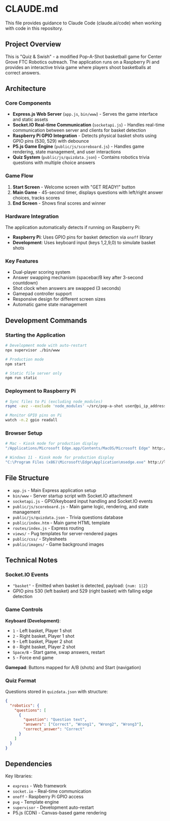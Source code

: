 # CLAUDE.md

This file provides guidance to Claude Code (claude.ai/code) when working with code in this repository.

## Project Overview

This is "Quiz & Swish" - a modified Pop-A-Shot basketball game for Center Grove FTC Robotics outreach. The application runs on a Raspberry Pi and provides an interactive trivia game where players shoot basketballs at correct answers.

## Architecture

### Core Components

- **Express.js Web Server** (`app.js`, `bin/www`) - Serves the game interface and static assets
- **Socket.IO Real-time Communication** (`socketapi.js`) - Handles real-time communication between server and clients for basket detection
- **Raspberry Pi GPIO Integration** - Detects physical basket shots using GPIO pins (530, 529) with debounce
- **P5.js Game Engine** (`public/js/scoreboard.js`) - Handles game rendering, state management, and user interactions
- **Quiz System** (`public/js/quizdata.json`) - Contains robotics trivia questions with multiple choice answers

### Game Flow

1. **Start Screen** - Welcome screen with "GET READY!" button
2. **Main Game** - 45-second timer, displays questions with left/right answer choices, tracks scores
3. **End Screen** - Shows final scores and winner

### Hardware Integration

The application automatically detects if running on Raspberry Pi:
- **Raspberry Pi**: Uses GPIO pins for basket detection via `onoff` library
- **Development**: Uses keyboard input (keys 1,2,9,0) to simulate basket shots

### Key Features

- Dual-player scoring system
- Answer swapping mechanism (spacebar/B key after 3-second countdown)
- Shot clock when answers are swapped (3 seconds)
- Gamepad controller support
- Responsive design for different screen sizes
- Automatic game state management

## Development Commands

### Starting the Application

```bash
# Development mode with auto-restart
npx supervisor ./bin/www

# Production mode
npm start

# Static file server only
npm run static
```

### Deployment to Raspberry Pi

```bash
# Sync files to Pi (excluding node_modules)
rsync -avz --exclude 'node_modules' ~/src/pop-a-shot user@pi_ip_address:/home/user/

# Monitor GPIO pins on Pi
watch -n.2 gpio readall
```

### Browser Setup

```bash
# Mac - Kiosk mode for production display
"/Applications/Microsoft Edge.app/Contents/MacOS/Microsoft Edge" http://localhost:3000 --kiosk --edge-kiosk-type=public-browsing --no-first-run

# Windows 11 - Kiosk mode for production display
"C:\Program Files (x86)\Microsoft\Edge\Application\msedge.exe" http://localhost:3000 --kiosk --edge-kiosk-type=public-browsing --no-first-run
```

## File Structure

- `app.js` - Main Express application setup
- `bin/www` - Server startup script with Socket.IO attachment
- `socketapi.js` - GPIO/keyboard input handling and Socket.IO events
- `public/js/scoreboard.js` - Main game logic, rendering, and state management
- `public/js/quizdata.json` - Trivia questions database
- `public/index.htm` - Main game HTML template
- `routes/index.js` - Express routing
- `views/` - Pug templates for server-rendered pages
- `public/css/` - Stylesheets
- `public/images/` - Game background images

## Technical Notes

### Socket.IO Events

- `"basket"` - Emitted when basket is detected, payload: `{num: 1|2}`
- GPIO pins 530 (left basket) and 529 (right basket) with falling edge detection

### Game Controls

**Keyboard (Development)**:
- `1` - Left basket, Player 1 shot
- `2` - Right basket, Player 1 shot  
- `9` - Left basket, Player 2 shot
- `0` - Right basket, Player 2 shot
- `Space/B` - Start game, swap answers, restart
- `5` - Force end game

**Gamepad**: Buttons mapped for A/B (shots) and Start (navigation)

### Quiz Format

Questions stored in `quizdata.json` with structure:
```json
{
  "robotics": {
    "questions": [
      {
        "question": "Question text",
        "answers": ["Correct", "Wrong1", "Wrong2", "Wrong3"],
        "correct_answer": "Correct"
      }
    ]
  }
}
```

## Dependencies

Key libraries:
- `express` - Web framework
- `socket.io` - Real-time communication
- `onoff` - Raspberry Pi GPIO access
- `pug` - Template engine
- `supervisor` - Development auto-restart
- P5.js (CDN) - Canvas-based game rendering